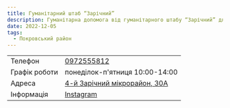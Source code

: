 ```yaml
---
title: Гуманітарний штаб “Зарічний”
description: Гуманітарна допомога від гуманітарного штабу “Зарічний” для ВПО в місті Кривий Ріг, Покровський район, 4-й Зарічний мікрорайон, 30А
date: 2022-12-05
tags:
  - Покровський район
---
```


<div class="centers--block">

|   |   |
|---|---|
| Телефон  | <a href="tel:0972555812">0972555812</a>   |
|Графік роботи   |  понеділок-п'ятниця 10:00-14:00 |
|Адреса | [4-й Зарічний мікрорайон, 30А](https://goo.gl/maps/ZJXymwGMqYpvqGy4A)  |
|Інформація | [Instagram](https://www.instagram.com/shtab.zarichnyy/)  |

</div>

